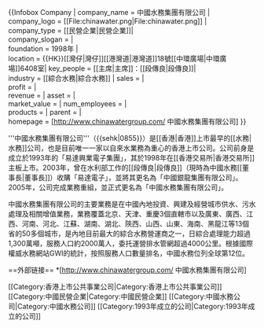{{Infobox Company |
company_name =  中國水務集團有限公司 |   
company_logo = [[File:chinawater.png|File:chinawater.png]] |   
company_type = [[民營企業|民營企業]]|   
company_slogan = |   
foundation = 1998年 |   
location = {{HK}}[[灣仔|灣仔]][[港灣道|港灣道]]18號[[中環廣場|中環廣場]]6408室|
key_people = [[主席|主席]]：[[段傳良|段傳良]]|   
industry = [[綜合水務|綜合水務]] |
sales =  |   
profit =  |   
revenue =  |
asset =  |   
market_value =  |
num_employees =  |   
products = |
parent = |   
homepage = [http://www.chinawatergroup.com/ 中國水務集團有限公司]
}} 

'''中國水務集團有限公司'''（{{sehk|0855}}）是[[香港|香港]]上市最早的[[水務|水務]]公司，也是目前唯一一家以自來水業務為重心的香港上市公司。公司前身是成立於1993年的「易達興業電子集團」，其於1998年在[[香港交易所|香港交易所]]主板上市。2003年，曾在水利部工作的[[段傳良|段傳良]]（現時為中國水務[[董事長|董事長]]）收購「易達電子」，並將其更名為「中國銀龍集團有限公司」。2005年，公司完成業務重組，並正式更名為「中國水務集團有限公司」。

中國水務集團有限公司的主要業務是在中國內地投資、興建及經營城市供水、污水處理及相關增值業務，業務覆蓋北京、天津、重慶3個直轄市以及廣東、廣西、江西、河南、河北、江蘇、湖南、湖北、陝西、山西、山東、海南、黑龍江等13個省的50多個城市，是內地目前最大的綜合水務營運商之一，日綜合處理能力超過1,300萬噸，服務人口約2000萬人，委托運營排水管網超過4000公里。根據國際權威水務網站GWI的統計，按照服務人口數量排名，中國水務位列全球第12位。

==外部链接==
*[http://www.chinawatergroup.com/ 中國水務集團有限公司]


[[Category:香港上市公共事業公司|Category:香港上市公共事業公司]]
[[Category:中國民營企業|Category:中國民營企業]]
[[Category:中國水務公司|Category:中國水務公司]]
[[Category:1993年成立的公司|Category:1993年成立的公司]]